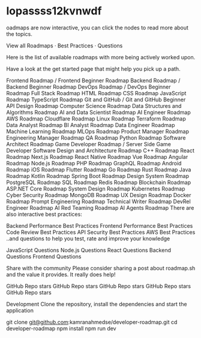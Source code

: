 # lopassss12kvnwdf
oadmaps are now interactive, you can click the nodes to read more about the topics.

View all Roadmaps  ·  Best Practices  ·  Questions


Here is the list of available roadmaps with more being actively worked upon.

Have a look at the get started page that might help you pick up a path.

Frontend Roadmap / Frontend Beginner Roadmap
Backend Roadmap / Backend Beginner Roadmap
DevOps Roadmap / DevOps Beginner Roadmap
Full Stack Roadmap
HTML Roadmap
CSS Roadmap
JavaScript Roadmap
TypeScript Roadmap
Git and GitHub / Git and GitHub Beginner
API Design Roadmap
Computer Science Roadmap
Data Structures and Algorithms Roadmap
AI and Data Scientist Roadmap
AI Engineer Roadmap
AWS Roadmap
Cloudflare Roadmap
Linux Roadmap
Terraform Roadmap
Data Analyst Roadmap
BI Analyst Roadmap
Data Engineer Roadmap
Machine Learning Roadmap
MLOps Roadmap
Product Manager Roadmap
Engineering Manager Roadmap
QA Roadmap
Python Roadmap
Software Architect Roadmap
Game Developer Roadmap / Server Side Game Developer
Software Design and Architecture Roadmap
C++ Roadmap
React Roadmap
Next.js Roadmap
React Native Roadmap
Vue Roadmap
Angular Roadmap
Node.js Roadmap
PHP Roadmap
GraphQL Roadmap
Android Roadmap
iOS Roadmap
Flutter Roadmap
Go Roadmap
Rust Roadmap
Java Roadmap
Kotlin Roadmap
Spring Boot Roadmap
Design System Roadmap
PostgreSQL Roadmap
SQL Roadmap
Redis Roadmap
Blockchain Roadmap
ASP.NET Core Roadmap
System Design Roadmap
Kubernetes Roadmap
Cyber Security Roadmap
MongoDB Roadmap
UX Design Roadmap
Docker Roadmap
Prompt Engineering Roadmap
Technical Writer Roadmap
DevRel Engineer Roadmap
AI Red Teaming Roadmap
AI Agents Roadmap
There are also interactive best practices:

Backend Performance Best Practices
Frontend Performance Best Practices
Code Review Best Practices
API Security Best Practices
AWS Best Practices
..and questions to help you test, rate and improve your knowledge

JavaScript Questions
Node.js Questions
React Questions
Backend Questions
Frontend Questions


Share with the community
Please consider sharing a post about roadmap.sh and the value it provides. It really does help!

GitHub Repo stars GitHub Repo stars GitHub Repo stars GitHub Repo stars GitHub Repo stars

Development
Clone the repository, install the dependencies and start the application

git clone git@github.com:kamranahmedse/developer-roadmap.git
cd developer-roadmap
npm install
npm run dev
